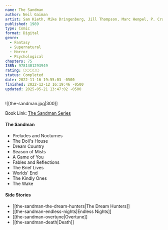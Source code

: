 ```yaml
---
name: The Sandman
author: Neil Gaiman
artist: Sam Kieth, Mike Dringenberg, Jill Thompson, Marc Hempel, P. Craig Russell
published: 1989
type: Comic
format: Digital
genre:
  - Fantasy
  - Supernatural
  - Horror
  - Psychological
chapters: 75
ISBN: 9781401293949
rating: 🌕🌕🌕🌕🌕
status: Completed
date: 2022-11-16 19:55:03 -0500
finished: 2022-12-12 16:19:46 -0500
updated: 2025-05-21 13:47:02 -0500
---
```


![[the-sandman.jpg|300]]

Book Link: [The Sandman Series](https://www.goodreads.com/series/40372-the-sandman)

#### The Sandman
- Preludes and Nocturnes
- The Doll's House
- Dream Country
- Season of Mists
- A Game of You
- Fables and Reflections
- The Brief Lives
- Worlds' End
- The Kindly Ones
- The Wake

#### Side Stories
- [[the-sandman-the-dream-hunters|The Dream Hunters]]
- [[the-sandman-endless-nights|Endless Nights]]
- [[the-sandman-overtune|Overtune]]
- [[the-sandman-death|Death]]
